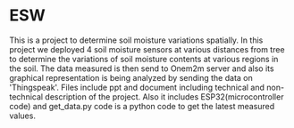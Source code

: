 # ESW
This is a project to determine soil moisture variations
spatially. In this project we deployed 4 soil moisture sensors at various distances from tree to determine the variations of 
soil moisture contents at various regions in the soil. The data measured is then send to Onem2m server and also its graphical
representation is being analyzed by sending the data on 'Thingspeak'.
Files include ppt and document including technical and non-technical description of the project. Also it includes ESP32(microcontroller code) and get_data.py code is a python code to get the latest measured values.
